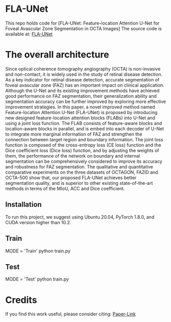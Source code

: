 
# FLA-UNet
This repo holds code for [FLA-UNet: Feature-location Attention U-Net for Foveal Avascular Zone Segmentation in OCTA Images]
The source code is available at: [FLA-UNet](https://github.com/LiCao-WHPU/FLA-UNet)

# The overall architecture
Since optical coherence tomography angiography (OCTA) is non-invasive and non-contact, it is widely used in the study of retinal disease detection. As a key indicator for retinal disease detection, accurate segmentation of foveal avascular zone (FAZ) has an important impact on clinical application. Although the U-Net and its existing improvement methods have achieved good performance on FAZ segmentation, their generalization ability and segmentation accuracy can be further improved by exploring more effective improvement strategies. In this paper, a novel improved method named Feature-location Attention U-Net (FLA-UNet) is proposed by introducing new designed feature-location attention blocks (FLABs) into U-Net and using a joint loss function. The FLAB consists of feature-aware blocks and location-aware blocks in parallel, and is embed into each decoder of U-Net to integrate more marginal information of FAZ and strengthen the connection between target region and boundary information. The joint loss function is composed of the cross-entropy loss (CE loss) function and the Dice coefficient loss (Dice loss) function, and by adjusting the weights of them, the performance of the network on boundary and internal segmentation can be comprehensively considered to improve its accuracy and robustness for FAZ segmentation. The qualitative and quantitative comparative experiments on the three datasets of OCTAGON, FAZID and OCTA-500 show that, our proposed FLA-UNet achieves better segmentation quality, and is superior to other existing state-of-the-art methods in terms of the MIoU, ACC and Dice coefficient.

## Installation

To run this project, we suggest using Ubuntu 20.04, PyTorch 1.8.0, and CUDA version higher than 10.2.

## Train

MODE = 'Train'
python train.py

## Test

MODE = 'Test'
python train.py

# Credits
If you find this work useful, please consider citing: [Paper-Link](https://www.frontiersin.org/journals/artificial-intelligence/articles/10.3389/frai.2025.1463233/full)